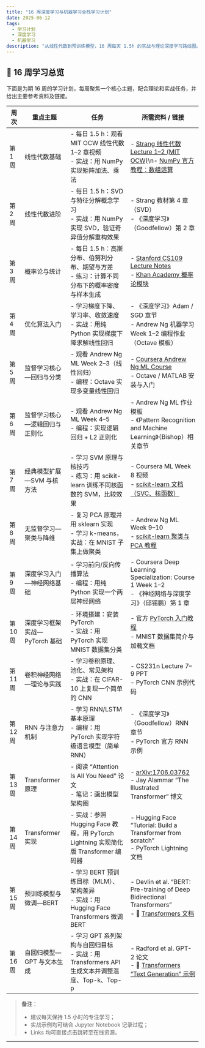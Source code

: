 ```yaml
---
title: "16 周深度学习与机器学习全栈学习计划"
date: 2025-06-12
tags:
  - 学习计划
  - 深度学习
  - 机器学习
description: "从线性代数到预训练模型，16 周每天 1.5h 的实战与理论深度学习路线图。"
---
```


## 📅 16 周学习总览

下面是为期 16 周的学习计划，每周聚焦一个核心主题，配合理论和实战任务，并给出主要参考资料及链接。

| 周次    | 重点主题                        | 任务                                                                                              | 所需资料 / 链接                                                                                                                                     |
| ------- | ------------------------------- | ------------------------------------------------------------------------------------------------- | -------------------------------------------------------------------------------------------------------------------------------------------------- |
| 第 1 周 | 线性代数基础                    | - 每日 1.5 h：观看 MIT OCW 线性代数 1–2 章视频<br/>- 实战：用 NumPy 实现矩阵加法、乘法             | - [Strang 线性代数 Lecture 1–2 (MIT OCW)](https://ocw.mit.edu)\n- [NumPy 官方教程：数组运算](https://numpy.org/doc/)                                   |
| 第 2 周 | 线性代数进阶                    | - 每日 1.5 h：SVD 与特征分解概念学习<br/>- 实战：用 NumPy 实现 SVD，验证奇异值分解重构效果         | - Strang 教材第 4 章（SVD）<br/>- 《深度学习》（Goodfellow）第 2 章                                                                                 |
| 第 3 周 | 概率论与统计                    | - 每日 1.5 h：高斯分布、伯努利分布、期望与方差<br/>- 练习：计算不同分布下的概率密度与样本生成     | - [Stanford CS109 Lecture Notes](http://stat110.net)<br/>- [Khan Academy 概率论模块](https://www.khanacademy.org/math/statistics-probability)              |
| 第 4 周 | 优化算法入门                    | - 学习梯度下降、学习率、收敛速度<br/>- 实战：用纯 Python 实现梯度下降求解线性回归                   | - 《深度学习》Adam / SGD 章节<br/>- Andrew Ng 机器学习 Week 1–2 编程作业（Octave 模板）                                                              |
| 第 5 周 | 监督学习核心—回归与分类        | - 观看 Andrew Ng ML Week 2–3（线性回归）<br/>- 编程：Octave 实现多变量线性回归                     | - [Coursera Andrew Ng ML Course](https://www.coursera.org/learn/machine-learning)<br/>- Octave / MATLAB 安装与入门                                     |
| 第 6 周 | 监督学习核心—逻辑回归与正则化  | - 观看 Andrew Ng ML Week 4–5<br/>- 编程：实现逻辑回归 + L2 正则化                                   | - Andrew Ng ML 作业模板<br/>- 《Pattern Recognition and Machine Learning》（Bishop）相关章节                                                          |
| 第 7 周 | 经典模型扩展—SVM 与核方法      | - 学习 SVM 原理与核技巧<br/>- 练习：用 scikit-learn 训练不同核函数的 SVM，比较效果               | - Coursera ML Week 8 视频<br/>- [scikit-learn 文档（SVC、核函数）](https://scikit-learn.org/stable/modules/svm.html)                                       |
| 第 8 周 | 无监督学习—聚类与降维          | - 复习 PCA 原理并用 sklearn 实现<br/>- 学习 k-means，实战：在 MNIST 子集上做聚类                   | - Andrew Ng ML Week 9–10<br/>- [scikit-learn 聚类与 PCA 教程](https://scikit-learn.org/stable/modules/clustering.html)                                     |
| 第 9 周 | 深度学习入门—神经网络基础      | - 学习前向/反向传播算法<br/>- 编程：用纯 Python 实现一个两层神经网络                             | - Coursera Deep Learning Specialization: Course 1 Week 1–2<br/>- 《神经网络与深度学习》（邱锡鹏）第 1 章                                                     |
| 第 10 周| 深度学习框架实战—PyTorch 基础   | - 环境搭建：安装 PyTorch<br/>- 实战：用 PyTorch 实现 MNIST 数据集分类                              | - 官方 [PyTorch 入门教程](https://pytorch.org/tutorials/)<br/>- MNIST 数据集简介与加载文档                                                               |
| 第 11 周| 卷积神经网络—理论与实践        | - 学习卷积原理、池化、常见架构<br/>- 实战：在 CIFAR-10 上复现一个简单的 CNN                        | - CS231n Lecture 7–9 PPT<br/>- PyTorch CNN 示例代码                                                                                                   |
| 第 12 周| RNN 与注意力机制               | - 学习 RNN/LSTM 基本原理<br/>- 编程：用 PyTorch 实现字符级语言模型（简单 RNN）                    | - 《深度学习》（Goodfellow）RNN 章节<br/>- PyTorch 官方 RNN 示例                                                                                     |
| 第 13 周| Transformer 原理               | - 阅读 “Attention Is All You Need” 论文<br/>- 笔记：画出模型架构图                                 | - [arXiv:1706.03762](https://arxiv.org/abs/1706.03762)<br/>- Jay Alammar “The Illustrated Transformer” 博文                                                 |
| 第 14 周| Transformer 实现               | - 实战：参照 Hugging Face 教程，用 PyTorch Lightning 实现简化版 Transformer 编码器               | - Hugging Face “Tutorial: Build a Transformer from scratch”<br/>- PyTorch Lightning 文档                                                               |
| 第 15 周| 预训练模型与微调—BERT          | - 学习 BERT 预训练目标（MLM）、架构差异<br/>- 实战：用 Hugging Face Transformers 微调 BERT        | - Devlin et al. “BERT: Pre-training of Deep Bidirectional Transformers”<br/>- 🤗 [Transformers 文档](https://huggingface.co/docs/transformers)           |
| 第 16 周| 自回归模型—GPT 与文本生成      | - 学习 GPT 系列架构与自回归目标<br/>- 实战：用 Transformers API 生成文本并调整温度、Top-k、Top-p  | - Radford et al. GPT-2 论文<br/>- 🤗 [Transformers “Text Generation” 示例](https://huggingface.co/docs/transformers/task_summary#text-generation)       |

> **备注**：  
> - 建议每天保持 1.5 小时的专注学习；  
> - 实战示例均可结合 Jupyter Notebook 记录过程；  
> - Links 均可直接点击跳转至在线资源。

---
